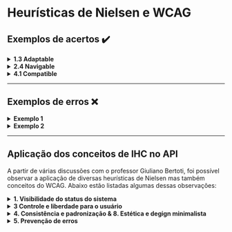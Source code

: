 # Heurísticas de Nielsen e WCAG

## Exemplos de acertos ✔️

<details>
   <summary><b>1.3 Adaptable</b></summary>
    <br>
    O sistema deve mostrar o que está acontecendo em tempo real pro usuário, um exemplo disso é a interface das playlists Youtube, que ficam ao lado direito do vídeo, mostrando qual vídeo da lista estamos assistindo, qual os próximos e quais já foram assistidos para que o usuário tenha uma visibilidade do status do sistema.

<div align="center">
<img src= "../IHC/imagens/youtube.png">
  </div>

</details>

<details>
   <summary><b>2.4 Navigable</b></summary>
    <br>
    O sistema deve permitir que o usuário tenha liberdade para realizar ações que ele deseja, como no caso do Sistema de Aprendizagem da RocketSeat. O usuário aluno poder nevegar em sua home, ir para cursos que está em desenvolvimento, assistir a vídeos com conteúdos voltados para o aprendizado, e também, emitir certificados após a conclusão de seu curso. Essa heurística visa a navegabilidade fácil, rápida e intuitiva por parte do usuário para encontrar o que precisam.

<div align="center">
  <img src = "../IHC/imagens/rocketseat.png"> 
  </div>

</details>

<details>
   <summary><b>4.1 Compatible</b></summary>
    <br>
    Um dos maiores exemplos dessa heurística é o próprio site do Google, onde a inteção principal é realizar uma pesquisa e, portanto, o foco da página vai unicamente para a propria barra de pesquisa. Melhor que deixar o usuário resolver um erro é evitar que ele cometa erros, que, enquanto estamos digitando na barra de pesquisa, ele apresenta algumas sugestões e também corrigindo erros de ortografia caso tenhamos pesquisado algo errado e sugerindo algo que seja mais coerente ao que digitamos. Acrescentando também para a versão Mobile, onde tem a possibilidade de falar no alto falante o que ele precisa pesquisar quando não consegue digitar. Isso é muito válido para idosos com dificuldades de entendimento e analfabetismo e também para pessoas portadoras de necessidades especiais.
    
  <div align="center">
   <img src = "../IHC/imagens/desktop.png">
   <img src = "../IHC/imagens/mobile.jpg">  
  </div>

</details>

---

## Exemplos de erros ❌

<details>
   <summary><b>Exemplo 1</b></summary>
    <br>

<div align="center">
    <img alt="Captura de tela de site com muitas cores, elementos piscando, rodando, entre outros exageros" src="https://user-images.githubusercontent.com/69374340/174390775-91cc70bf-b092-4775-9cef-5f90b992cc9c.png">
  </div>

> **Observações:** muitas cores misturadas, não colaborando para uma harmonia visual; texto ilegível por conta do baixo contraste entre o background e a cor do texto, além de não utilizar uma fonte simples e de fácil legibilidade; elementos piscando e se mexendo em todos os cantos da tela, podendo representar certo risco de convulsão

</details>

<details>
   <summary><b>Exemplo 2</b></summary>
    <br>

<div align="center">
    <img alt="Captura de tela de site com muita informação, sem pistas de localização ao ações ao usuário, etc" src="https://user-images.githubusercontent.com/69374340/174390774-2dbc1b97-8dc0-47e5-afed-190e902a84a9.png">
  </div>

> **Observações:** pode causar confusão ao usuário por não facilitar a identificação de sua localização no site nem as ações permitidas claramente; não é minimalista, pelo contrário, utiliza exageradamente de informações e elementos na tela, causando cansaço mental ao interagir com o site e não estabelecendo harmonia visual; não há a presença de padrões, não há familiaridade do usuário com as funcionalidades disponíveis

</details>

---

## Aplicação dos conceitos de IHC no API

A partir de várias discussões com o professor Giuliano Bertoti, foi possível observar a aplicação de diversas heurísticas de Nielsen mas também conceitos do WCAG. Abaixo estão listadas algumas dessas observações:

<details>
   <summary><b>1. Visibilidade do status do sistema</b></summary>
    <br>
................

<div align="center">
   <img alt="">
  </div>

</details>

<details>
   <summary><b>3 Controle e liberdade para o usuário</b></summary>
    <br>
   .....................

<div align="center">
| <img alt=""> | <img alt="" src=""> |

</div>

</details>

<details>
   <summary><b>4. Consistência e padronização & 8. Estética e degign minimalista</b></summary>
    <br>
    

<div align="center">
   <img alt="">
  </div>

</details>

<details>
   <summary><b>5. Prevenção de erros</b></summary>
    <br>
    

<div align="center">
    <img alt="">
  </div>

</details>
